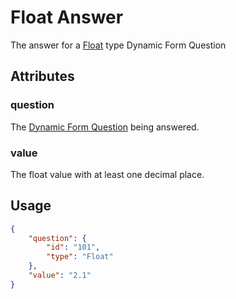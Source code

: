 # Float Answer <Badge text="object" vertical="middle" />
The answer for a [Float](./df-question-type/#float) type Dynamic Form Question

## Attributes
### question [<Badge text="object" vertical="middle" />](./df-question)
The [Dynamic Form Question](./df-question) being answered.

### value <Badge text="string" vertical="middle" />
The float value with at least one decimal place.

## Usage
``` json
{
    "question": {
        "id": "101",
        "type": "Float"
    },
    "value": "2.1"   
}
```
